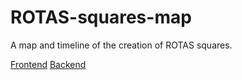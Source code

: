 # ROTAS-squares-map
A map and timeline of the creation of ROTAS squares.

[Frontend](frontend/README.md)
[Backend](backend/README.md)
